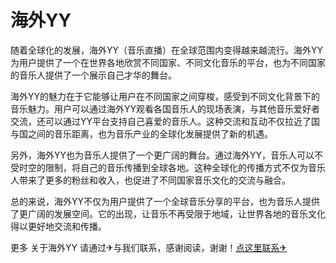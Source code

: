 # 海外YY

随着全球化的发展，海外YY（音乐直播）在全球范围内变得越来越流行。海外YY为用户提供了一个在世界各地欣赏不同国家、不同文化音乐的平台，也为不同国家的音乐人提供了一个展示自己才华的舞台。

海外YY的魅力在于它能够让用户在不同国家之间穿梭，感受到不同文化背景下的音乐魅力。用户可以通过海外YY观看各国音乐人的现场表演，与其他音乐爱好者交流，还可以通过YY平台支持自己喜爱的音乐人。这种交流和互动不仅拉近了国与国之间的音乐距离，也为音乐产业的全球化发展提供了新的机遇。

另外，海外YY也为音乐人提供了一个更广阔的舞台。通过海外YY，音乐人可以不受时空的限制，将自己的音乐传播到全球各地。这种全球化的传播方式不仅为音乐人带来了更多的粉丝和收入，也促进了不同国家音乐文化的交流与融合。

总的来说，海外YY不仅为用户提供了一个全球音乐分享的平台，也为音乐人提供了更广阔的发展空间。它的出现，让音乐不再受限于地域，让世界各地的音乐文化得以更好地交流和传播。

更多 关于海外YY 请通过✈与我们联系，感谢阅读，谢谢！[点这里联系✈](https://www.k02.cc)